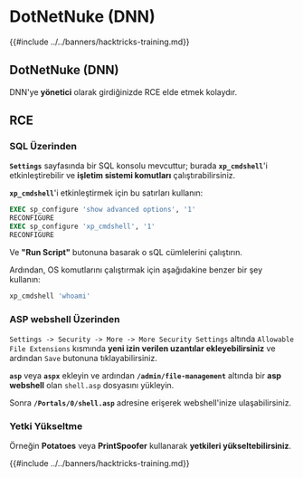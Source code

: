 # DotNetNuke (DNN)

{{#include ../../banners/hacktricks-training.md}}

## DotNetNuke (DNN)

DNN'ye **yönetici** olarak girdiğinizde RCE elde etmek kolaydır.

## RCE

### SQL Üzerinden

**`Settings`** sayfasında bir SQL konsolu mevcuttur; burada **`xp_cmdshell`**'i etkinleştirebilir ve **işletim sistemi komutları** çalıştırabilirsiniz.

**`xp_cmdshell`**'i etkinleştirmek için bu satırları kullanın:
```sql
EXEC sp_configure 'show advanced options', '1'
RECONFIGURE
EXEC sp_configure 'xp_cmdshell', '1'
RECONFIGURE
```
Ve **"Run Script"** butonuna basarak o sQL cümlelerini çalıştırın.

Ardından, OS komutlarını çalıştırmak için aşağıdakine benzer bir şey kullanın:
```sql
xp_cmdshell 'whoami'
```
### ASP webshell Üzerinden

`Settings -> Security -> More -> More Security Settings` altında `Allowable File Extensions` kısmında **yeni izin verilen uzantılar ekleyebilirsiniz** ve ardından `Save` butonuna tıklayabilirsiniz.

**`asp`** veya **`aspx`** ekleyin ve ardından **`/admin/file-management`** altında bir **asp webshell** olan `shell.asp` dosyasını yükleyin.

Sonra **`/Portals/0/shell.asp`** adresine erişerek webshell'inize ulaşabilirsiniz.

### Yetki Yükseltme

Örneğin **Potatoes** veya **PrintSpoofer** kullanarak **yetkileri yükseltebilirsiniz**.

{{#include ../../banners/hacktricks-training.md}}

